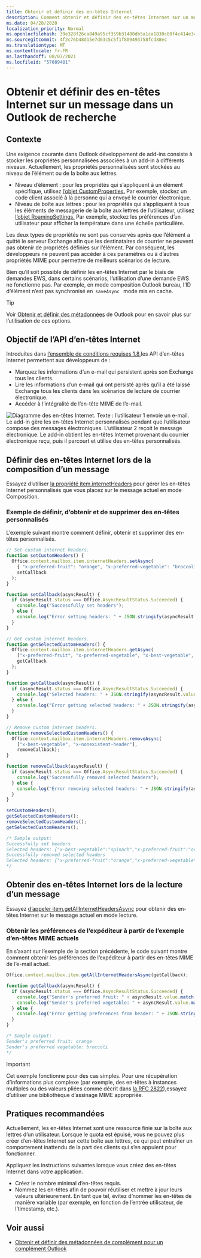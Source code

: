```yaml
---
title: Obtenir et définir des en-têtes Internet
description: Comment obtenir et définir des en-têtes Internet sur un message dans un Outlook de recherche.
ms.date: 04/28/2020
localization_priority: Normal
ms.openlocfilehash: 39e328f26ca849a95cf359b31480db5a1ca1830c80f4c414e34bb07657fe9b75
ms.sourcegitcommit: 4f2c76b48d15e7d03c5c5f1f809493758fcd88ec
ms.translationtype: MT
ms.contentlocale: fr-FR
ms.lasthandoff: 08/07/2021
ms.locfileid: "57089481"
---
```

# <a name="get-and-set-internet-headers-on-a-message-in-an-outlook-add-in"></a>Obtenir et définir des en-têtes Internet sur un message dans un Outlook de recherche

## <a name="background"></a>Contexte

Une exigence courante dans Outlook développement de add-ins consiste à stocker les propriétés personnalisées associées à un add-in à différents niveaux. Actuellement, les propriétés personnalisées sont stockées au niveau de l’élément ou de la boîte aux lettres.

- Niveau d’élément : pour les propriétés qui s’appliquent à un élément spécifique, utilisez [l’objet CustomProperties.](/javascript/api/outlook/office.customproperties) Par exemple, stockez un code client associé à la personne qui a envoyé le courrier électronique.
- Niveau de boîte aux lettres : pour les propriétés qui s’appliquent à tous les éléments de messagerie de la boîte aux lettres de l’utilisateur, utilisez [l’objet RoamingSettings.](/javascript/api/outlook/office.roamingsettings) Par exemple, stockez les préférences d’un utilisateur pour afficher la température dans une échelle particulière.

Les deux types de propriétés ne sont pas conservés après que l’élément a quitté le serveur Exchange afin que les destinataires de courrier ne peuvent pas obtenir de propriétés définies sur l’élément. Par conséquent, les développeurs ne peuvent pas accéder à ces paramètres ou à d’autres propriétés MIME pour permettre de meilleurs scénarios de lecture.

Bien qu’il soit possible de définir les en-têtes Internet par le biais de demandes EWS, dans certains scénarios, l’utilisation d’une demande EWS ne fonctionne pas. Par exemple, en mode composition Outlook bureau, l’ID d’élément n’est pas synchronisé en  `saveAsync`   mode mis en cache.

> [!TIP]
> Voir [Obtenir et définir des métadonnées](metadata-for-an-outlook-add-in.md) de Outlook pour en savoir plus sur l’utilisation de ces options.

## <a name="purpose-of-the-internet-headers-api"></a>Objectif de l’API d’en-têtes Internet

Introduites dans [l’ensemble de conditions requises 1.8,](../reference/objectmodel/requirement-set-1.8/outlook-requirement-set-1.8.md)les API d’en-têtes Internet permettent aux développeurs de :

- Marquez les informations d’un e-mail qui persistent après son Exchange tous les clients.
- Lire les informations d’un e-mail qui ont persisté après qu’il a été laissé Exchange tous les clients dans les scénarios de lecture de courrier électronique.
- Accéder à l’intégralité de l’en-tête MIME de l’e-mail.

![Diagramme des en-têtes Internet. Texte : l’utilisateur 1 envoie un e-mail. Le add-in gère les en-têtes Internet personnalisés pendant que l’utilisateur compose des messages électroniques. L’utilisateur 2 reçoit le message électronique. Le add-in obtient les en-têtes Internet provenant du courrier électronique reçu, puis il parcourt et utilise des en-têtes personnalisés.](../images/outlook-internet-headers.png)

## <a name="set-internet-headers-while-composing-a-message"></a>Définir des en-têtes Internet lors de la composition d’un message

Essayez d’utiliser [la propriété item.internetHeaders](/javascript/api/outlook/office.messagecompose#internetHeaders) pour gérer les en-têtes Internet personnalisés que vous placez sur le message actuel en mode Composition.

### <a name="set-get-and-remove-custom-headers-example"></a>Exemple de définir, d’obtenir et de supprimer des en-têtes personnalisés

L’exemple suivant montre comment définir, obtenir et supprimer des en-têtes personnalisés.

```js
// Set custom internet headers.
function setCustomHeaders() {
  Office.context.mailbox.item.internetHeaders.setAsync(
    { "x-preferred-fruit": "orange", "x-preferred-vegetable": "broccoli", "x-best-vegetable": "spinach" },
    setCallback
  );
}

function setCallback(asyncResult) {
  if (asyncResult.status === Office.AsyncResultStatus.Succeeded) {
    console.log("Successfully set headers");
  } else {
    console.log("Error setting headers: " + JSON.stringify(asyncResult.error));
  }
}

// Get custom internet headers.
function getSelectedCustomHeaders() {
  Office.context.mailbox.item.internetHeaders.getAsync(
    ["x-preferred-fruit", "x-preferred-vegetable", "x-best-vegetable", "x-nonexistent-header"],
    getCallback
  );
}

function getCallback(asyncResult) {
  if (asyncResult.status === Office.AsyncResultStatus.Succeeded) {
    console.log("Selected headers: " + JSON.stringify(asyncResult.value));
  } else {
    console.log("Error getting selected headers: " + JSON.stringify(asyncResult.error));
  }
}

// Remove custom internet headers.
function removeSelectedCustomHeaders() {
  Office.context.mailbox.item.internetHeaders.removeAsync(
    ["x-best-vegetable", "x-nonexistent-header"],
    removeCallback);
}

function removeCallback(asyncResult) {
  if (asyncResult.status === Office.AsyncResultStatus.Succeeded) {
    console.log("Successfully removed selected headers");
  } else {
    console.log("Error removing selected headers: " + JSON.stringify(asyncResult.error));
  }
}

setCustomHeaders();
getSelectedCustomHeaders();
removeSelectedCustomHeaders();
getSelectedCustomHeaders();

/* Sample output:
Successfully set headers
Selected headers: {"x-best-vegetable":"spinach","x-preferred-fruit":"orange","x-preferred-vegetable":"broccoli"}
Successfully removed selected headers
Selected headers: {"x-preferred-fruit":"orange","x-preferred-vegetable":"broccoli"}
*/
```

## <a name="get-internet-headers-while-reading-a-message"></a>Obtenir des en-têtes Internet lors de la lecture d’un message

Essayez [d’appeler item.getAllInternetHeadersAsync](/javascript/api/outlook/office.messageread#getAllInternetHeadersAsync_options__callback_) pour obtenir des en-têtes Internet sur le message actuel en mode lecture.

### <a name="get-sender-preferences-from-current-mime-headers-example"></a>Obtenir les préférences de l’expéditeur à partir de l’exemple d’en-têtes MIME actuels

En s’axant sur l’exemple de la section précédente, le code suivant montre comment obtenir les préférences de l’expéditeur à partir des en-têtes MIME de l’e-mail actuel.

```js
Office.context.mailbox.item.getAllInternetHeadersAsync(getCallback);

function getCallback(asyncResult) {
  if (asyncResult.status === Office.AsyncResultStatus.Succeeded) {
    console.log("Sender's preferred fruit: " + asyncResult.value.match(/x-preferred-fruit:.*/gim)[0].slice(19));
    console.log("Sender's preferred vegetable: " + asyncResult.value.match(/x-preferred-vegetable:.*/gim)[0].slice(23));
  } else {
    console.log("Error getting preferences from header: " + JSON.stringify(asyncResult.error));
  }
}

/* Sample output:
Sender's preferred fruit: orange
Sender's preferred vegetable: broccoli
*/
```

> [!IMPORTANT]
> Cet exemple fonctionne pour des cas simples. Pour une récupération d’informations plus complexe (par exemple, des en-têtes à instances multiples ou des valeurs pliées comme décrit dans [la RFC 2822),](https://tools.ietf.org/html/rfc2822)essayez d’utiliser une bibliothèque d’assinage MIME appropriée.

## <a name="recommended-practices"></a>Pratiques recommandées

Actuellement, les en-têtes Internet sont une ressource finie sur la boîte aux lettres d’un utilisateur. Lorsque le quota est épuisé, vous ne pouvez plus créer d’en-têtes Internet sur cette boîte aux lettres, ce qui peut entraîner un comportement inattendu de la part des clients qui s’en appuient pour fonctionner.

Appliquez les instructions suivantes lorsque vous créez des en-têtes Internet dans votre application.

- Créez le nombre minimal d’en-têtes requis.
- Nommez les en-têtes afin de pouvoir réutiliser et mettre à jour leurs valeurs ultérieurement. En tant que tel, évitez d’nommer les en-têtes de manière variable (par exemple, en fonction de l’entrée utilisateur, de l’timestamp, etc.).

## <a name="see-also"></a>Voir aussi

- [Obtenir et définir des métadonnées de complément pour un complément Outlook](metadata-for-an-outlook-add-in.md)

